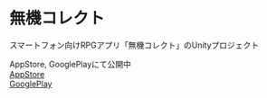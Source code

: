 # 無機コレクト
スマートフォン向けRPGアプリ「無機コレクト」のUnityプロジェクト

AppStore, GooglePlayにて公開中  
[AppStore](https://apps.apple.com/jp/app/%E7%84%A1%E6%A9%9F%E3%82%B3%E3%83%AC%E3%82%AF%E3%83%88/id1522895961)  
[GooglePlay](https://play.google.com/store/apps/details?id=jp.co.Kei.InorganicCollection)
